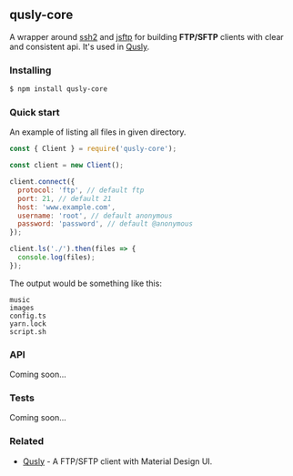 ## qusly-core

A wrapper around [ssh2](https://github.com/mscdex/ssh2) and [jsftp](https://github.com/xnerhu/jsftp) for building **FTP/SFTP** clients with clear and consistent api. It's used in [Qusly](https://www.github.com/xnerhu/qusly).

### Installing

```bash
$ npm install qusly-core
```

### Quick start

An example of listing all files in given directory.

```js
const { Client } = require('qusly-core');

const client = new Client();

client.connect({
  protocol: 'ftp', // default ftp
  port: 21, // default 21
  host: 'www.example.com',
  username: 'root', // default anonymous
  password: 'password', // default @anonymous
});

client.ls('./').then(files => {
  console.log(files);
});
```

The output would be something like this:

```
music
images
config.ts
yarn.lock
script.sh
```

### API

Coming soon...

### Tests

Coming soon...

### Related

- [Qusly](https://www.github.com/xnerhu/qusly) - A FTP/SFTP client with Material Design UI.

